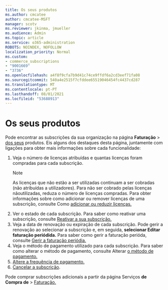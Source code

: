 ```yaml
---
title: Os seus produtos
ms.author: cmcatee
author: cmcatee-MSFT
manager: scotv
ms.reviewer: jkinma, jmueller
ms.audience: Admin
ms.topic: article
ms.service: o365-administration
ROBOTS: NOINDEX, NOFOLLOW
localization_priority: Normal
ms.custom:
- commerce_subscriptions
- "9001669"
- "3736"
ms.openlocfilehash: a4f8f9cfa7b9d41c74ce9ffdf6a2cd3eef71fa08
ms.sourcegitcommit: 540a4e2515f7cfddee65519046454fc4437cd287
ms.translationtype: MT
ms.contentlocale: pt-PT
ms.lasthandoff: 08/01/2021
ms.locfileid: "53688913"
---
```

# <a name="your-products"></a>Os seus produtos

Pode encontrar as subscrições da sua organização na página **Faturação**  >  [dos seus](https://go.microsoft.com/fwlink/p/?linkid=842054) produtos. Eis alguns dos destaques desta página, juntamente com ligações para obter mais informações sobre cada funcionalidade:

1. Veja o número de licenças atribuídas e quantas licenças foram compradas para cada subscrição.
    > [!NOTE]
    > As licenças que não estão a ser utilizadas continuam a ser cobradas (não atribuídas a utilizadores). Para não ser cobrado pelas licenças nãoutilizadas, reduza o número de licenças compradas. Para obter informações sobre como adicionar ou remover licenças de uma subscrição, consulte Como [adicionar ou reduzir licenças.](https://docs.microsoft.com/alchemyinsights/how-to-add-or-reduce-licenses)
2. Ver o estado de cada subscrição. Para saber como reativar uma subscrição, consulte [Reativar a sua subscrição.](reactivate-your-subscription.md)
3. Veja a data de renovação ou expiração de cada subscrição. Pode gerir a renovação ao selecionar a subscrição e, em seguida, **selecionar Editar faturação periódida.** Para saber como gerir a faturação perióda, consulte [Gerir a faturação periódia.](manage-auto-renewal.md)
4. Veja o método de pagamento utilizado para cada subscrição. Para saber como alterar o método de pagamento, consulte Alterar [o método de pagamento.](change-payment-method.md)
5. [Altere a frequência de pagamento.](change-how-often-you-pay.md)
6. [Cancelar a subscrição](https://go.microsoft.com/fwlink/?linkid=2119113).

Pode comprar subscrições adicionais a partir da página Serviços **de Compra de**  >  [Faturação.](https://go.microsoft.com/fwlink/p/?linkid=868433)